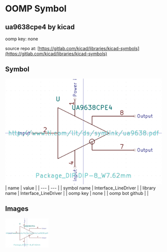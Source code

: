 # OOMP Symbol  
## ua9638cpe4  by kicad  
  
oomp key: none  
  
source repo at: [https://gitlab.com/kicad/libraries/kicad-symbols](https://gitlab.com/kicad/libraries/kicad-symbols)  
## Symbol  
  
[![working.png](working_600.png)](working.png)  
| name | value | 
| --- | --- | 
| symbol name | Interface_LineDriver | 
| library name | Interface_LineDriver | 
| oomp key | none | 
| oomp bot github |  | 
## Images  
  
[![working.png](working_140.png)](working.png)  

